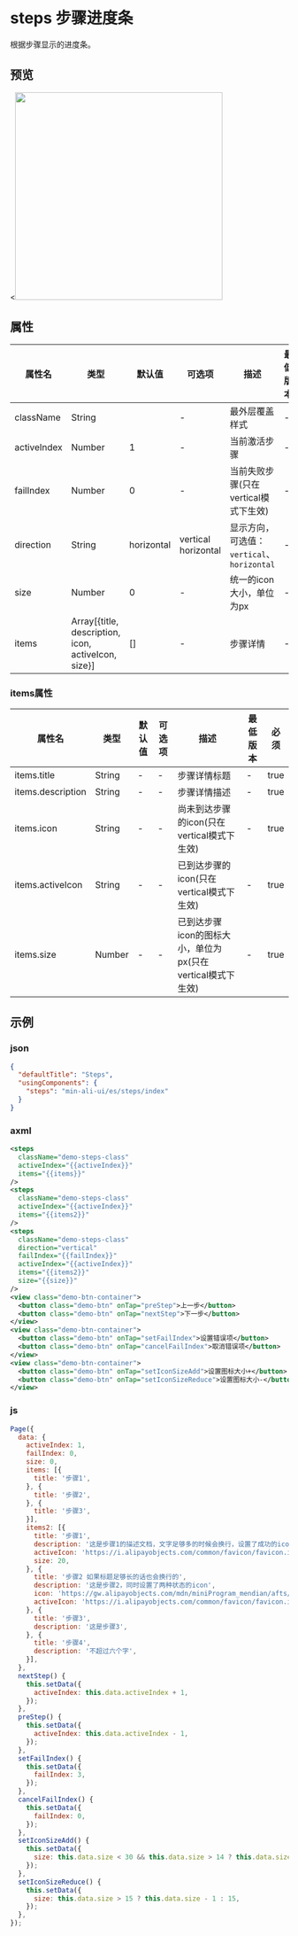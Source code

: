 # steps 步骤进度条

根据步骤显示的进度条。


## 预览
<<img src="https://gw.alipayobjects.com/mdn/rms_ce4c6f/afts/img/A*q8EXQZLe1ToAAAAAAAAAAABkARQnAQ" width="375" />
## 属性

| 属性名      | 类型                                                | 默认值     | 可选项                    | 描述                                       | 最低版本 | 必填  |
| ----------- | --------------------------------------------------- | ---------- | ------------------------- | ------------------------------------------ | -------- | ----- |
| className   | String                                              |            | -                         | 最外层覆盖样式                             | -        | false |
| activeIndex | Number                                              | 1          | -                         | 当前激活步骤                               | -        | true  |
| failIndex   | Number                                              | 0          | -                         | 当前失败步骤(只在vertical模式下生效)       | -        | false |
| direction   | String                                              | horizontal | vertical <br/> horizontal | 显示方向，可选值：`vertical`、`horizontal` | -        | false |
| size        | Number                                              | 0          | -                         | 统一的icon大小，单位为px                   | -        | false |
| items       | Array[{title, description, icon, activeIcon, size}] | []         | -                         | 步骤详情                                   | -        | true  |

### items属性

| 属性名            | 类型   | 默认值 | 可选项 | 描述                                                       | 最低版本 | 必须 |
| ----------------- | ------ | ------ | ------ | ---------------------------------------------------------- | -------- | ---- |
| items.title       | String | -      | -      | 步骤详情标题                                               | -        | true |
| items.description | String | -      | -      | 步骤详情描述                                               | -        | true |
| items.icon        | String | -      | -      | 尚未到达步骤的icon(只在vertical模式下生效)                 | -        | true |
| items.activeIcon  | String | -      | -      | 已到达步骤的icon(只在vertical模式下生效)                   | -        | true |
| items.size        | Number | -      | -      | 已到达步骤icon的图标大小，单位为px(只在vertical模式下生效) | -        | true |



## 示例

### json
```json
{
  "defaultTitle": "Steps",
  "usingComponents": {
    "steps": "min-ali-ui/es/steps/index"
  }
}
```


### axml
```xml
<steps 
  className="demo-steps-class"
  activeIndex="{{activeIndex}}"
  items="{{items}}"
/>
<steps 
  className="demo-steps-class"
  activeIndex="{{activeIndex}}"
  items="{{items2}}"
/>
<steps 
  className="demo-steps-class"
  direction="vertical"
  failIndex="{{failIndex}}"
  activeIndex="{{activeIndex}}"
  items="{{items2}}"
  size="{{size}}"
/>
<view class="demo-btn-container">
  <button class="demo-btn" onTap="preStep">上一步</button>
  <button class="demo-btn" onTap="nextStep">下一步</button>
</view>
<view class="demo-btn-container">
  <button class="demo-btn" onTap="setFailIndex">设置错误项</button>
  <button class="demo-btn" onTap="cancelFailIndex">取消错误项</button>
</view>
<view class="demo-btn-container">
  <button class="demo-btn" onTap="setIconSizeAdd">设置图标大小+</button>
  <button class="demo-btn" onTap="setIconSizeReduce">设置图标大小-</button>
</view>
```


### js
```javascript
Page({
  data: {
    activeIndex: 1,
    failIndex: 0,
    size: 0,
    items: [{
      title: '步骤1',
    }, {
      title: '步骤2',
    }, {
      title: '步骤3',
    }],
    items2: [{
      title: '步骤1',
      description: '这是步骤1的描述文档，文字足够多的时候会换行，设置了成功的icon',
      activeIcon: 'https://i.alipayobjects.com/common/favicon/favicon.ico',
      size: 20,
    }, {
      title: '步骤2 如果标题足够长的话也会换行的',
      description: '这是步骤2，同时设置了两种状态的icon',
      icon: 'https://gw.alipayobjects.com/mdn/miniProgram_mendian/afts/img/A*lVojToO-qZIAAAAAAAAAAABjAQAAAQ/original',
      activeIcon: 'https://i.alipayobjects.com/common/favicon/favicon.ico',
    }, {
      title: '步骤3',
      description: '这是步骤3',
    }, {
      title: '步骤4',
      description: '不超过六个字',
    }],
  },
  nextStep() {
    this.setData({
      activeIndex: this.data.activeIndex + 1,
    });
  },
  preStep() {
    this.setData({
      activeIndex: this.data.activeIndex - 1,
    });
  },
  setFailIndex() {
    this.setData({
      failIndex: 3,
    });
  },
  cancelFailIndex() {
    this.setData({
      failIndex: 0,
    });
  },
  setIconSizeAdd() {
    this.setData({
      size: this.data.size < 30 && this.data.size > 14 ? this.data.size + 1 : 15,
    });
  },
  setIconSizeReduce() {
    this.setData({
      size: this.data.size > 15 ? this.data.size - 1 : 15,
    });
  },
});

```

